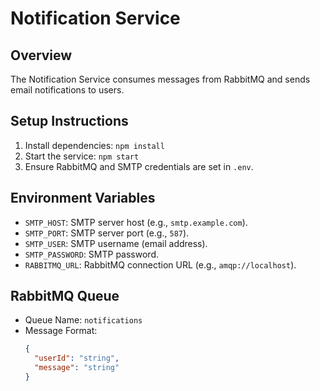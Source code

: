 # Notification Service

## Overview

The Notification Service consumes messages from RabbitMQ and sends email notifications to users.

## Setup Instructions

1. Install dependencies: `npm install`
2. Start the service: `npm start`
3. Ensure RabbitMQ and SMTP credentials are set in `.env`.

## Environment Variables

- `SMTP_HOST`: SMTP server host (e.g., `smtp.example.com`).
- `SMTP_PORT`: SMTP server port (e.g., `587`).
- `SMTP_USER`: SMTP username (email address).
- `SMTP_PASSWORD`: SMTP password.
- `RABBITMQ_URL`: RabbitMQ connection URL (e.g., `amqp://localhost`).

## RabbitMQ Queue

- Queue Name: `notifications`
- Message Format:
  ```json
  {
    "userId": "string",
    "message": "string"
  }
  ```
